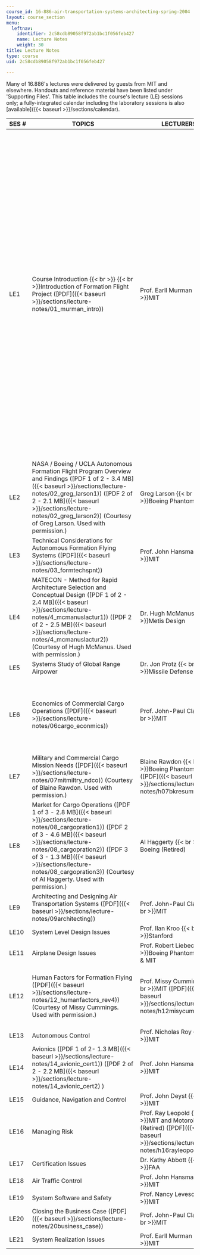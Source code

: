 ```yaml
---
course_id: 16-886-air-transportation-systems-architecting-spring-2004
layout: course_section
menu:
  leftnav:
    identifier: 2c58cdb89058f972ab1bc1f056feb427
    name: Lecture Notes
    weight: 30
title: Lecture Notes
type: course
uid: 2c58cdb89058f972ab1bc1f056feb427

---
```


Many of 16.886's lectures were delivered by guests from MIT and elsewhere. Handouts and reference material have been listed under 'Supporting Files'. This table includes the course's lecture (LE) sessions only; a fully-integrated calendar including the laboratory sessions is also [available]({{< baseurl >}}/sections/calendar).

| SES # | TOPICS | LECTURERS | SUPPORTING FILES |
| --- | --- | --- | --- |
| LE1 | Course Introduction  {{< br >}}  {{< br >}}Introduction of Formation Flight Project ([PDF]({{< baseurl >}}/sections/lecture-notes/01_murman_intro)) | Prof. Earll Murman  {{< br >}}MIT | Blake, William and Dieter Multhopp, "Design, Performance and Modeling Considerations for Close Formation Flight." AIAA-98-4343.  {{< br >}}  {{< br >}}Wakayama, Sean, Richard Gilmore, and Derrell Brown. "Design Trades for a Large Blended-Wing-Body Freighter." The Boeing Company Huntington Beach, CA.  {{< br >}}  {{< br >}}Barkowski, Ron. "Future Concepts for Air Cargo Delivery." AIAA/ICAS International Air and Space Symposium and Exposition: The Next 100 Year. Dayton, Ohio: 14-17 July 2003,  FedEx Express. Memphis, Tennessee.  {{< br >}}  {{< br >}}Jiang, H., L. Ren and R.J. Hansman, "Market and Infrastructure Analysis of Future Air Cargo Demand in China." AIAA 3rd Annual Aviation Technology, Integration and Operations (ATIO) Technical Forum, 2003. AIAA-2003-6770. |
| LE2 | NASA / Boeing / UCLA Autonomous Formation Flight Program Overview and Findings ([PDF 1 of 2 - 3.4 MB]({{< baseurl >}}/sections/lecture-notes/02_greg_larson1)) ([PDF 2 of 2 - 2.1 MB]({{< baseurl >}}/sections/lecture-notes/02_greg_larson2)) (Courtesy of Greg Larson. Used with permission.) | Greg Larson  {{< br >}}Boeing Phantom Works | &nbsp; |
| LE3 | Technical Considerations for Autonomous Formation Flying Systems ([PDF]({{< baseurl >}}/sections/lecture-notes/03_formtechspnt)) | Prof. John Hansman  {{< br >}}MIT | &nbsp; |
| LE4 | MATECON - Method for Rapid Architecture Selection and Conceptual Design ([PDF 1 of 2 - 2.4 MB]({{< baseurl >}}/sections/lecture-notes/4_mcmanuslactur1)) ([PDF 2 of 2 - 2.5 MB]({{< baseurl >}}/sections/lecture-notes/4_mcmanuslactur2)) (Courtesy of Hugh McManus. Used with permission.) | Dr. Hugh McManus  {{< br >}}Metis Design | McManus, Hugh. "Space Systems, Policy, and Architecture Research Consortium (SSPARC): 'SSPARC' Book Material." November 4, 2003. |
| LE5 | Systems Study of Global Range Airpower | Dr. Jon Protz  {{< br >}}Missile Defense Agency | &nbsp; |
| LE6 | Economics of Commercial Cargo Operations ([PDF]({{< baseurl >}}/sections/lecture-notes/06cargo_econmics)) | Prof. John-Paul Clarke  {{< br >}}MIT | Air Transport Association, Inc. _ATA Annual Report_, 2002.  {{< br >}}  {{< br >}}Kadar, Mark and John Larew. "Securing the Future of Air Cargo." _Mercer on Travel and Transport._ |
| LE7 | Military and Commercial Cargo Mission Needs ([PDF]({{< baseurl >}}/sections/lecture-notes/07mitmiltry_ndco)) (Courtesy of Blaine Rawdon. Used with permission.) | Blaine Rawdon  {{< br >}}Boeing Phantom Works ([PDF]({{< baseurl >}}/sections/lecture-notes/h07bkresumfornsf)) | &nbsp; |
| LE8 | Market for Cargo Operations ([PDF 1 of 3 - 2.8 MB]({{< baseurl >}}/sections/lecture-notes/08_cargopration1)) ([PDF 2 of 3 - 4.6 MB]({{< baseurl >}}/sections/lecture-notes/08_cargopration2)) ([PDF 3 of 3 - 1.3 MB]({{< baseurl >}}/sections/lecture-notes/08_cargopration3)) (Courtesy of Al Haggerty. Used with permission.) | Al Haggerty  {{< br >}}MIT & Boeing (Retired) | &nbsp; |
| LE9 | Architecting and Designing Air Transportation Systems ([PDF]({{< baseurl >}}/sections/lecture-notes/09architecting)) | Prof. John-Paul Clarke  {{< br >}}MIT | &nbsp; |
| LE10 | System Level Design Issues | Prof. Ilan Kroo  {{< br >}}Stanford | &nbsp; |
| LE11 | Airplane Design Issues | Prof. Robert Liebeck  {{< br >}}Boeing Phantom Works & MIT | &nbsp; |
| LE12 | Human Factors for Formation Flying ([PDF]({{< baseurl >}}/sections/lecture-notes/12_humanfactors_rev4)) (Courtesy of Missy Cummings. Used with permission.) | Prof. Missy Cummings  {{< br >}}MIT ([PDF]({{< baseurl >}}/sections/lecture-notes/h12misycumngsbio)) | NASA Dryden Flight Research Center Movie Collection: [Automated Aerial Refueling (AAR)](http://www.dfrc.nasa.gov/Gallery/Movie/AAR/HTML/EM-0053-01.html), [Autonomous Formation Flight (AAF)](http://www.dfrc.nasa.gov/Gallery/Movie/F-18AFF/index.html) |
| LE13 | Autonomous Control | Prof. Nicholas Roy  {{< br >}}MIT | &nbsp; |
| LE14 | Avionics ([PDF 1 of 2- 1.3 MB]({{< baseurl >}}/sections/lecture-notes/14_avionic_cert1)) ([PDF 2 of 2 - 2.2 MB]({{< baseurl >}}/sections/lecture-notes/14_avionic_cert2) ) | Prof. John Hansman  {{< br >}}MIT | &nbsp; |
| LE15 | Guidance, Navigation and Control | Prof. John Deyst  {{< br >}}MIT | &nbsp; |
| LE16 | Managing Risk | Prof. Ray Leopold  {{< br >}}MIT and Motorola (Retired) ([PDF]({{< baseurl >}}/sections/lecture-notes/h16rayleopoldbio)) | &nbsp; |
| LE17 | Certification Issues | Dr. Kathy Abbott  {{< br >}}FAA | &nbsp; |
| LE18 | Air Traffic Control | Prof. John Hansman  {{< br >}}MIT | &nbsp; |
| LE19 | System Software and Safety | Prof. Nancy Leveson  {{< br >}}MIT | &nbsp; |
| LE20 | Closing the Business Case ([PDF]({{< baseurl >}}/sections/lecture-notes/20business_case)) | Prof. John-Paul Clarke  {{< br >}}MIT | &nbsp; |
| LE21 | System Realization Issues | Prof. Earll Murman  {{< br >}}MIT |